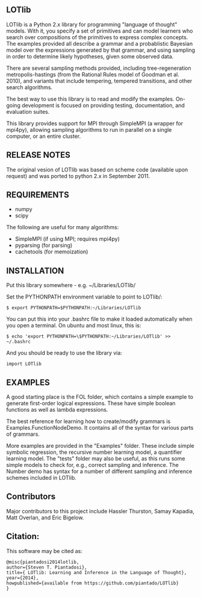 LOTlib
------

LOTlib is a Python 2.x library for programming "language of thought" models. With it, you specify a set of primitives and can model learners who search over compositions of the primitives to express complex concepts. The examples provided all describe a grammar and a probablistic Bayesian model over the expressions generated by that grammar, and using sampling in order to determine likely hypotheses, given some observed data. 

There are several sampling methods provided, including tree-regeneration metropolis-hastings (from the Rational Rules model of Goodman et al. 2010), and variants that include tempering, tempered transitions, and other search algorithms. 

The best way to use this library is to read and modify the examples. On-going development is focused on providing testing, documentation, and evaluation suites. 

This library provides support for MPI through SimpleMPI (a wrapper for mpi4py), allowing sampling algorithms to run in parallel on a single computer, or an entire cluster. 

RELEASE NOTES
-------------

The original vesion of LOTlib was based on scheme code (available upon request) and was ported to python 2.x in September 2011. 

REQUIREMENTS
------------

- numpy
- scipy

The following are useful for many algorithms:

- SimpleMPI (if using MPI; requires mpi4py)
- pyparsing (for parsing)
- cachetools (for memoization)

INSTALLATION
------------

Put this library somewhere - e.g. ~/Libraries/LOTlib/
	
Set the PYTHONPATH environment variable to point to LOTlib/:
	
	$ export PYTHONPATH=$PYTHONPATH:~/Libraries/LOTlib
	
You can put this into your .bashrc file to make it loaded automatically when you open a terminal. On ubuntu and most linux, this is:
	
	$ echo 'export PYTHONPATH=\$PYTHONPATH:~/Libraries/LOTlib' >> ~/.bashrc

And you should be ready to use the library via:
	
	import LOTlib
	
EXAMPLES
--------

A good starting place is the FOL folder, which contains a simple example to generate first-order logical expressions. These have simple boolean functions as well as lambda expressions. 

The best reference for learning how to create/modify grammars is Examples.FunctionNodeDemo. It contains all of the syntax for various parts of grammars. 

More examples are provided in the "Examples" folder. These include simple symbolic regression, the recursive number learning model, a quantifier learning model. The "tests" folder may also be useful, as this runs some simple models to check for, e.g., correct sampling and inference. The Number demo has syntax for a number of different sampling and inference schemes included in LOTlib.


Contributors
------------

Major contributors to this project include Hassler Thurston, Samay Kapadia, Matt Overlan, and Eric Bigelow. 

Citation:
---------

This software may be cited as:

	@misc{piantadosi2014lotlib,
	author={Steven T. Piantadosi},
	title={ LOTlib: Learning and Inference in the Language of Thought},
	year={2014},
	howpublished={available from https://github.com/piantado/LOTlib}
	}